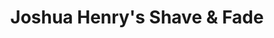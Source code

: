 ---
title: "Joshua Henry's Shave & Fade"
url: /spencerport/joshua-henrys-shave-and-fade/
shop: hairdresser
---